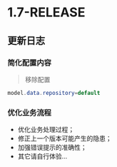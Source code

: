 # 1.7-RELEASE

## 更新日志

### 简化配置内容

> 移除配置

```java
model.data.repository=default
```

### 优化业务流程

* 优化业务处理过程；
* 修正上一个版本可能产生的隐患；
* 加强错误提示的准确性；
* 其它请自行体验...
